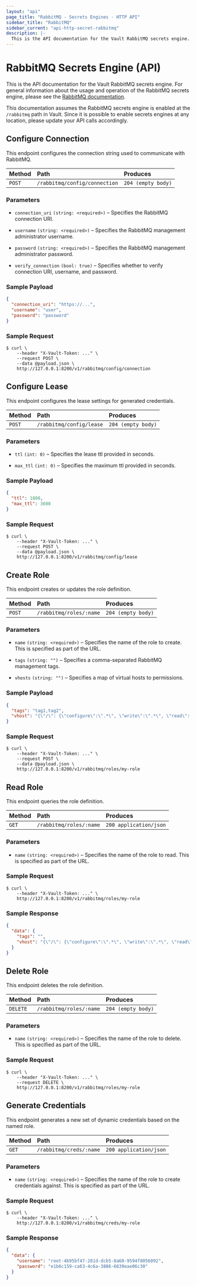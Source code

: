 ```yaml
---
layout: "api"
page_title: "RabbitMQ - Secrets Engines - HTTP API"
sidebar_title: "RabbitMQ"
sidebar_current: "api-http-secret-rabbitmq"
description: |-
  This is the API documentation for the Vault RabbitMQ secrets engine.
---
```


# RabbitMQ Secrets Engine (API)

This is the API documentation for the Vault RabbitMQ secrets engine. For general
information about the usage and operation of the RabbitMQ secrets engine, please
see the [RabbitMQ documentation](/docs/secrets/rabbitmq/index.html).

This documentation assumes the RabbitMQ secrets engine is enabled at the
`/rabbitmq` path in Vault. Since it is possible to enable secrets engines at any
location, please update your API calls accordingly.

## Configure Connection

This endpoint configures the connection string used to communicate with
RabbitMQ.

| Method   | Path                         | Produces               |
| :------- | :--------------------------- | :--------------------- |
| `POST`   | `/rabbitmq/config/connection` | `204 (empty body)` |

### Parameters

- `connection_uri` `(string: <required>)` – Specifies the RabbitMQ connection
  URI.

- `username` `(string: <required>)` – Specifies the RabbitMQ management
  administrator username.

- `password` `(string: <required>)` – Specifies the RabbitMQ management
  administrator password.

- `verify_connection` `(bool: true)` – Specifies whether to verify connection
  URI, username, and password.

### Sample Payload

```json
{
  "connection_uri": "https://...",
  "username": "user",
  "password": "password"
}
```

### Sample Request

```
$ curl \
    --header "X-Vault-Token: ..." \
    --request POST \
    --data @payload.json \
    http://127.0.0.1:8200/v1/rabbitmq/config/connection
```

## Configure Lease

This endpoint configures the lease settings for generated credentials.

| Method   | Path                         | Produces               |
| :------- | :--------------------------- | :--------------------- |
| `POST`   | `/rabbitmq/config/lease`     | `204 (empty body)` |

### Parameters

- `ttl` `(int: 0)` – Specifies the lease ttl provided in seconds.

- `max_ttl` `(int: 0)` – Specifies the maximum ttl provided in seconds.

### Sample Payload

```json
{
  "ttl": 1800,
  "max_ttl": 3600
}
```

### Sample Request

```
$ curl \
    --header "X-Vault-Token: ..." \
    --request POST \
    --data @payload.json \
    http://127.0.0.1:8200/v1/rabbitmq/config/lease
```

## Create Role

This endpoint creates or updates the role definition.

| Method   | Path                         | Produces               |
| :------- | :--------------------------- | :--------------------- |
| `POST`   | `/rabbitmq/roles/:name`      | `204 (empty body)`     |

### Parameters

- `name` `(string: <required>)` – Specifies the name of the role to create. This
  is specified as part of the URL.

- `tags` `(string: "")` – Specifies a comma-separated RabbitMQ management tags.

- `vhosts` `(string: "")` – Specifies a map of virtual hosts to
  permissions.

### Sample Payload

```json
{
  "tags": "tag1,tag2",
  "vhost": "{\"/\": {\"configure\":\".*\", \"write\":\".*\", \"read\": \".*\"}}"
}
```

### Sample Request

```
$ curl \
    --header "X-Vault-Token: ..." \
    --request POST \
    --data @payload.json \
    http://127.0.0.1:8200/v1/rabbitmq/roles/my-role
```

## Read Role

This endpoint queries the role definition.

| Method   | Path                         | Produces               |
| :------- | :--------------------------- | :--------------------- |
| `GET`    | `/rabbitmq/roles/:name`      | `200 application/json` |

### Parameters

- `name` `(string: <required>)` – Specifies the name of the role to read. This
  is specified as part of the URL.

### Sample Request

```
$ curl \
    --header "X-Vault-Token: ..." \
    http://127.0.0.1:8200/v1/rabbitmq/roles/my-role
```

### Sample Response

```json
{
  "data": {
    "tags": "",
    "vhost": "{\"/\": {\"configure\":\".*\", \"write\":\".*\", \"read\": \".*\"}}"
  }
}
```

## Delete Role

This endpoint deletes the role definition.

| Method   | Path                         | Produces               |
| :------- | :--------------------------- | :--------------------- |
| `DELETE` | `/rabbitmq/roles/:name`     | `204 (empty body)`     |

### Parameters

- `name` `(string: <required>)` – Specifies the name of the role to delete. This
  is specified as part of the URL.

### Sample Request

```
$ curl \
    --header "X-Vault-Token: ..." \
    --request DELETE \
    http://127.0.0.1:8200/v1/rabbitmq/roles/my-role
```

## Generate Credentials

This endpoint generates a new set of dynamic credentials based on the named
role.

| Method   | Path                         | Produces               |
| :------- | :--------------------------- | :--------------------- |
| `GET`    | `/rabbitmq/creds/:name`      | `200 application/json` |

### Parameters

- `name` `(string: <required>)` – Specifies the name of the role to create
  credentials against. This is specified as part of the URL.

### Sample Request

```
$ curl \
    --header "X-Vault-Token: ..." \
    http://127.0.0.1:8200/v1/rabbitmq/creds/my-role
```

### Sample Response

```json
{
  "data": {
    "username": "root-4b95bf47-281d-dcb5-8a60-9594f8056092",
    "password": "e1b6c159-ca63-4c6a-3886-6639eae06c30"
  }
}
```
